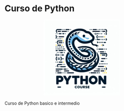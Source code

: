 # Curso de Python
<p align="center">
    <img src="0_Cuadernos/recursos/imagenes/portada.jpg" style="width: 250px" />
</p>

Curso de Python basico e intermedio
